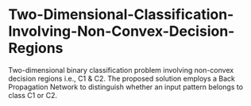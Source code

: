 # Two-Dimensional-Classification-Involving-Non-Convex-Decision-Regions
Two-dimensional binary classification problem involving non-convex decision regions i.e., C1 &amp; C2. The proposed solution employs a Back Propagation Network to distinguish whether an input pattern belongs to class C1 or C2.
